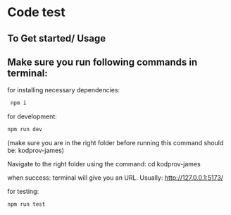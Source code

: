 # Code test

## To Get started/ Usage

## Make sure you run following commands in terminal:

for installing necessary dependencies:

```bash
 npm i
```

for development:

```bash
npm run dev
```

(make sure you are in the right folder before running this command should be: kodprov-james)

Navigate to the right folder using the command: cd kodprov-james

when success: terminal will give you an URL. Usually: http://127.0.0.1:5173/

for testing:

```bash
npm run test
```
